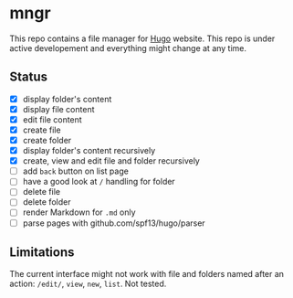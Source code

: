 # mngr

This repo contains a file manager for [Hugo](https://github.com/spf13/hugo) website.
This repo is under active developement and everything might change at any time.

## Status

- [x] display folder's content
- [x] display file content
- [x] edit file content
- [X] create file
- [X] create folder
- [X] display folder's content recursively
- [X] create, view and edit file and folder recursively
- [ ] add `back` button on list page
- [ ] have a good look at `/` handling for folder
- [ ] delete file
- [ ] delete folder
- [ ] render Markdown for `.md` only
- [ ] parse pages with github.com/spf13/hugo/parser

## Limitations

The current interface might not work with file and folders named after an
action: `/edit/`, `view`, `new`, `list`. Not tested.
